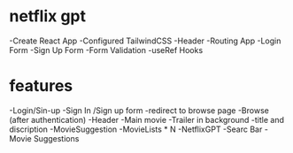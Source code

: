 # netflix gpt
-Create React App
-Configured TailwindCSS
-Header
-Routing App
-Login Form
-Sign Up Form
-Form Validation
-useRef Hooks


# features
-Login/Sin-up
  -Sign In /Sign up form
  -redirect to browse page
-Browse (after authentication)
  -Header
  -Main movie
    -Trailer in background
    -title and discription
    -MovieSuggestion
      -MovieLists * N
-NetflixGPT
  -Searc Bar 
  -Movie Suggestions